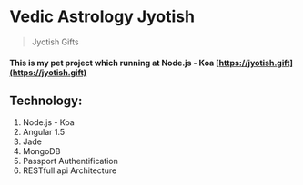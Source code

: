 # Vedic Astrology Jyotish
> Jyotish Gifts

#### This is my pet project which running at Node.js - Koa [https://jyotish.gift](https://jyotish.gift)

## Technology:
  1. Node.js - Koa
  2. Angular 1.5
  3. Jade
  4. MongoDB
  5. Passport Authentification
  6. RESTfull api Architecture
